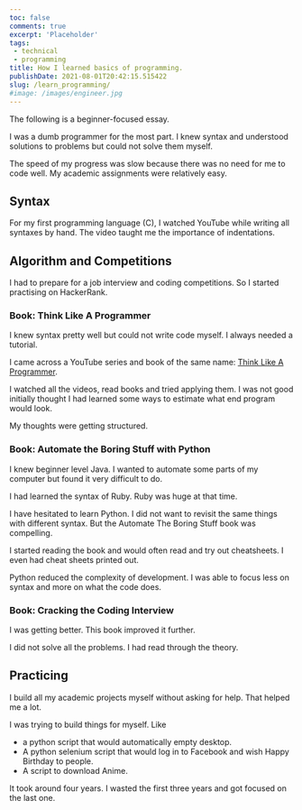 ```yaml
---
toc: false
comments: true
excerpt: 'Placeholder' 
tags:
 - technical
 - programming
title: How I learned basics of programming.
publishDate: 2021-08-01T20:42:15.515422
slug: /learn_programming/
#image: /images/engineer.jpg
---
```


The following is a beginner-focused essay.

I was a dumb programmer for the most part. I knew syntax and understood solutions to problems but could not solve them myself.

The speed of my progress was slow because there was no need for me to code well. My academic assignments were relatively easy.

## Syntax

For my first programming language (C), I watched YouTube while writing all syntaxes by hand. The video taught me the importance of indentations.

## Algorithm and Competitions

I had to prepare for a job interview and coding competitions. So I started practising on HackerRank.

### Book: Think Like A Programmer

I knew syntax pretty well but could not write code myself. I always needed a tutorial.

I came across a YouTube series and book of the same name:  [Think Like A Programmer](https://www.youtube.com/playlist?list=PLKQ5LYb497AZIZe9dBWy8GwLluVaMQVj0).

I watched all the videos, read books and tried applying them. I was not good initially thought I had learned some ways to estimate what end program would look.

My thoughts were getting structured.

### Book: Automate the Boring Stuff with Python

I knew beginner level Java. I wanted to automate some parts of my computer but found it very difficult to do.

I had learned the syntax of Ruby. Ruby was huge at that time.

I have hesitated to learn Python. I did not want to revisit the same things with different syntax. But the Automate The Boring Stuff book was compelling.

I started reading the book and would often read and try out cheatsheets. I even had cheat sheets printed out.

Python reduced the complexity of development. I was able to focus less on syntax and more on what the code does.

### Book: Cracking the Coding Interview

I was getting better. This book improved it further.

I did not solve all the problems. I had read through the theory.

## Practicing

I build all my academic projects myself without asking for help. That helped me a lot.

I was trying to build things for myself. Like
- a python script that would automatically empty desktop.
- A python selenium script that would log in to Facebook and wish Happy Birthday to people.
- A script to download Anime.

It took around four years. I wasted the first three years and got focused on the last one.
